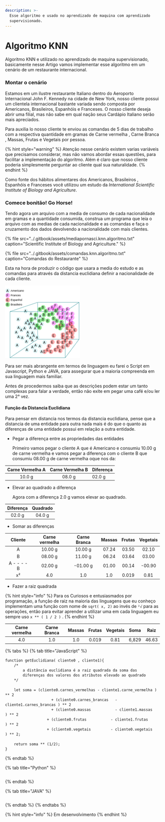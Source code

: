 ```yaml
---
description: >-
  Esse algoritmo e usado no aprendizado de maquina com aprendizado
  supervisionado.
---
```


# Algoritmo KNN

  Algoritmo KNN e utilizado no aprendizado de maquina supervisionado, basicamente nesse Artigo vamos implementar esse algoritmo em um cenário de um restaurante internacional.

### Montar o cenário

  Estamos em um ilustre restaurante Italiano dentro do Aeroporto Internacional John F. Kennedy na cidade de New York, nosso cliente possui um clientela internacional bastante variada sendo composta por Americanos, Brasileiros,  Espanhóis e Franceses. O nosso cliente deseja abrir uma filial, mas não sabe em qual nação seus Cardápio Italiano serão mais apreciados.

  Para auxilia lo nosso cliente te enviou as comandas de 5 dias de trabalho com a respectiva quantidade em gramas de Carne vermelha , Carne Branca , Massas, Frutas e Vegetais por pessoa.

{% hint style="warning" %}
Atenção nesse cenário existem varias variáveis  que precisamos considerar, mas não vamos abordar essas questões, para facilitar a implementação do algoritmo. Além é claro que nosso cliente poderia simplesmente perguntar ao cliente qual sua naturalidade.
{% endhint %}

  Como fonte dos hábitos alimentares dos Americanos, Brasileiros , Espanhóis e Franceses você utilizou um estudo da _International Scientific Institute of Biology and Agriculture_.

### Comece bonitão! Go Horse!

  Tendo agora um arquivo com a media de consumo de cada nacionalidade em gramas e a quantidade consumida, construa um programa que leia o arquivo com as medias de cada nacionalidade e as comandas e faça o cruzamento dos dados devolvendo a nacionalidade com mais clientes.

{% file src="../.gitbook/assets/mediapornasci.knn.algoritmo.txt" caption="Scientific Institute of Biology and Agriculture." %}

{% file src="../.gitbook/assets/comandas.knn.algoritmo.txt" caption="Comandas do Restaurante" %}

  Esta na hora de produzir o código que usara a media do estudo e as comandas para através da distancia euclidiana definir a nacionalidade de cada cliente.

![Vis&#xE3;o dos DataSet](../.gitbook/assets/imagemdosdados.png)

  Para ser mais abrangente em termos de linguagem eu farei o Script em Javascript, Python e JAVA, para assegurar que a maioria compreenda em sua linguagem mais familiar.

  Antes de procedermos saiba que as descrições podem estar um tanto complexas para falar a verdade, então não exite em pegar uma café e/ou ler uma 2° vez.

#### Função da Distancia Euclidiana

  Para pensar em distancia nos termos da distancia euclidiana, pense que a distancia de uma entidade para outra nada mais é do que o quanto as diferenças de uma entidade possui em relação a outra entidade.

* Pegar a diferença entre as propriedades das entidades

  Primeiro vamos pegar o cliente A que é Americano e consumiu 10.00 g de carne vermelha e vamos pegar a diferença com o cliente B que consumiu 08.00 g de carne vermelha oque nos da: 

| Carne Vermelha A | Carne Vermelha B | Diferença |
| :---: | :---: | :--- |
| 10.0 g | 08.0 g | 02.0 g |

* Elevar ao quadrado a diferença 

  Agora com a diferença 2.0 g vamos elevar ao quadrado.

| Diferença | Quadrado |
| :---: | :---: |
| 02.0 g | 04.0 g |

* Somar as diferenças 

| Cliente |  Carne vermelha | Carne Branca  | Massas | Frutas | Vegetais |
| :---: | :---: | :---: | :---: | :---: | :---: |
| A | 10.00 g | 10.00 g | 07.24 | 03.50 | 02.10 |
| B | 08.00 g | 11.00 g | 06.24 | 03.64 | 03.00 |
| A - - - - B | 02.00 g |  -01.00 g | 01.00 | 00.14 | -00.90 |
| x² | 4.0 | 1.0 | 1.0 | 0.019 | 0.81 |

* Fazer a raiz quadrada

{% hint style="info" %}
Para os Curiosos e entusiasmados por programação,  a função de raiz na maioria das linguagens que eu conheço implementam uma função com nome de `sqrt( x, 2)` ao invés de `²√`  para as operações, então para evitar aprender a utilizar uma em cada linguagem eu sempre uso `x ** ( 1 / 2 )` .
{% endhint %}

| Carne vermelha | Carne Branca | Massas | Frutas | Vegetais | Soma | Raiz |
| :---: | :---: | :---: | :---: | :---: | :---: | :---: |
| 4.0 | 1.0 | 1.0 | 0.019 | 0.81 | 6,829 | 46.63 |





{% tabs %}
{% tab title="JavaScript" %}
```text
function getEuclidiana( cliente0 , cliente1){
	/*
		a distância euclidiana é a raiz quadrada da soma das
		diferenças dos valores dos atributos elevado ao quadrado
	*/

	let soma = (cliente0.carnes_vermelhas - cliente1.carne_vermelha ) ** 2
					 + (cliente0.carnes_brancas   - cliente1.carnes_brancas ) ** 2
					 + (cliente0.massas           - cliente1.massas         ) ** 2
				   + (cliente0.frutas           - cliente1.frutas         ) ** 2
				   + (cliente0.vegetais         - cliente0.vegetais       ) ** 2;
	
	return soma ** (1/2);
}
```
{% endtab %}

{% tab title="Python" %}
```text

```
{% endtab %}

{% tab title="JAVA" %}
```

```
{% endtab %}
{% endtabs %}







{% hint style="info" %}
Em desenvolvimento
{% endhint %}

